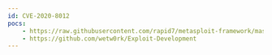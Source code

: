 ```yaml
---
id: CVE-2020-8012
pocs:
    - https://raw.githubusercontent.com/rapid7/metasploit-framework/master/modules/exploits/windows/nimsoft/nimcontroller_bof.rb
    - https://github.com/wetw0rk/Exploit-Development
---
```


